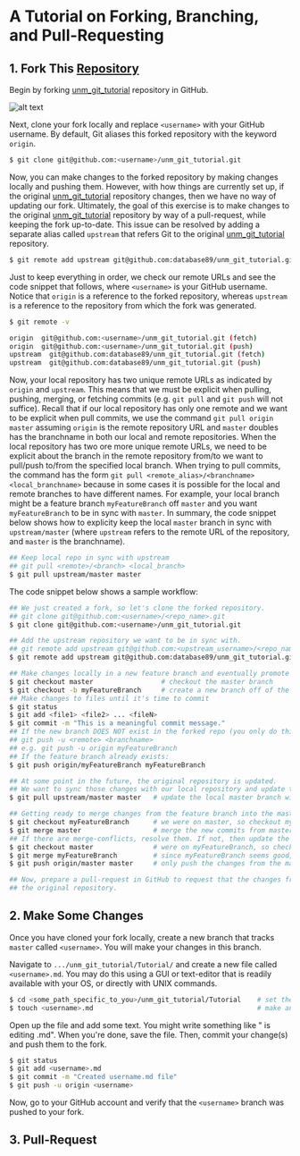 # A Tutorial on Forking, Branching, and Pull-Requesting


## 1. Fork This [Repository](https://github.com/database89/unm_git_tutorial)
Begin by forking [unm_git_tutorial](https://github.com/database89/unm_git_tutorial) repository in GitHub.

![alt text](https://github.com/database89/unm_git_tutorial/tree/master/Tutorial/github_fork.png "Creating a Fork in GitHub")

Next, clone your fork locally and replace `<username>` with your GitHub username. 
By default, Git aliases this forked repository with the keyword `origin`.

```bash
$ git clone git@github.com:<username>/unm_git_tutorial.git
```

Now, you can make changes to the forked repository by making changes locally and pushing them.
However, with how things are currently set up, if the original 
[unm_git_tutorial](https://github.com/database89/unm_git_tutorial) repository changes, then we have no way of updating our fork.
Ultimately, the goal of this exercise is to make changes to the original 
[unm_git_tutorial](https://github.com/database89/unm_git_tutorial) repository by way of a pull-request, while keeping the fork 
up-to-date. This issue can be resolved by adding a separate alias called `upstream` that refers Git to the original 
[unm_git_tutorial](https://github.com/database89/unm_git_tutorial) repository.

```bash
$ git remote add upstream git@github.com:database89/unm_git_tutorial.git
```

Just to keep everything in order, we check our remote URLs and see the code snippet that follows, 
where `<username>` is your GitHub username. Notice that `origin` is a reference to the forked repository, 
whereas `upstream` is a reference to the repository from which the fork was generated.

```sh
$ git remote -v

origin  git@github.com:<username>/unm_git_tutorial.git (fetch)
origin  git@github.com:<username>/unm_git_tutorial.git (push)
upstream  git@github.com:database89/unm_git_tutorial.git (fetch)
upstream  git@github.com:database89/unm_git_tutorial.git (push)
```

Now, your local repository has two unique remote URLs as indicated by `origin` and `upstream`.
This means that we must be explicit when pulling, pushing, merging, or fetching commits (e.g. `git pull` and `git push`
will not suffice). 
Recall that if our local repository has only one remote and we want to be explicit when pull commits, we use the command
`git pull origin master` assuming `origin` is the remote repository URL and `master` doubles has the branchname in both 
our local and remote repositories.
When the local repository has two ore more unique remote URLs, we need to be explicit about the branch in the remote 
repository from/to we want to pull/push to/from the specified local branch. When trying to pull commits, the command has
the form `git pull <remote_alias>/<branchname> <local_branchname>` because in some cases it is possible for the local and
remote branches to have different names. For example, your local branch might be a feature branch `myFeatureBranch` off `master`
and you want `myFeatureBranch` to be in sync with `master`. In summary, the code snippet below shows how to explicity keep 
the local `master` branch in sync with `upstream/master` (where `upstream` refers to the remote URL of the repository, and 
`master` is the branchname).

```bash
## Keep local repo in sync with upstream
## git pull <remote>/<branch> <local_branch>
$ git pull upstream/master master
```

The code snippet below shows a sample workflow:
```bash
## We just created a fork, so let's clone the forked repository.
## git clone git@github.com:<username>/<repo_name>.git
$ git clone git@github.com:<username>/unm_git_tutorial.git

## Add the upstream repository we want to be in sync with.
## git remote add upstream git@github.com:<upstream_username>/<repo_name>.git
$ git remote add upstream git@github.com:database89/unm_git_tutorial.git

## Make changes locally in a new feature branch and eventually promote the changes to the forked repository
$ git checkout master                 # checkout the master branch
$ git checkout -b myFeatureBranch     # create a new branch off of the master branch, and check it out
## Make changes to files until it's time to commit
$ git status
$ git add <file1> <file2> ... <fileN>
$ git commit -m "This is a meaningful commit message."
## If the new branch DOES NOT exist in the forked repo (you only do this once):
## git push -u <remote> <branchname>
## e.g. git push -u origin myFeatureBranch
## If the feature branch already exists:
$ git push origin/myFeatureBranch myFeatureBranch

## At some point in the future, the original repository is updated.
## We want to sync those changes with our local repository and update the fork.
$ git pull upstream/master master   # update the local master branch with upstream/master

## Getting ready to merge changes from the feature branch into the master branch
$ git checkout myFeatureBranch      # we were on master, so checkout myFeatureBranch
$ git merge master                  # merge the new commits from master (local) into myFeatureBranch (local)
## If there are merge-conflicts, resolve them. If not, then update the fork.
$ git checkout master               # were on myFeatureBranch, so checkout master
$ git merge myFeatureBranch         # since myFeatureBranch seems good, merge its commits into master
$ git push origin/master master     # only push the changes from the master branch to the fork

## Now, prepare a pull-request in GitHub to request that the changes from the fork get pulled into the
## the original repository.
```

## 2. Make Some Changes
Once you have cloned your fork locally, create a new branch that tracks `master` called `<username>`.
You will make your changes in this branch.

Navigate to `.../unm_git_tutorial/Tutorial/` and create a new file called 
`<username>.md`. You may do this using a GUI or text-editor that is readily available with your OS, or directly with
UNIX commands.

```bash
$ cd <some_path_specific_to_you>/unm_git_tutorial/Tutorial    # set the specified path to be the 'current directory'
$ touch <username>.md                                         # make an empty file called <username>.md
```

Open up the file and add some text. You might write something like "<Username> is editing <username>.md". 
When you're done, save the file. Then, commit your change(s) and push them to the fork.
```bash
$ git status
$ git add <username>.md
$ git commit -m "Created username.md file"
$ git push -u origin <username>
```

Now, go to your GitHub account and verify that the `<username>` branch was pushed to your fork.

## 3. Pull-Request
